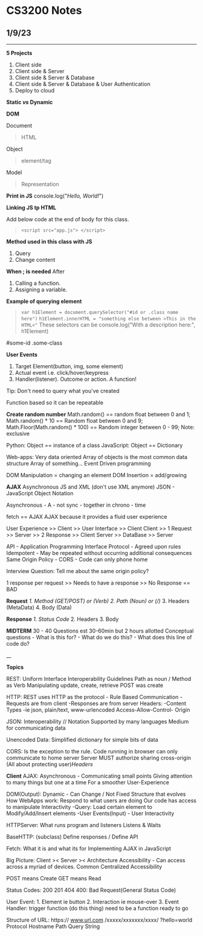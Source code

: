 # CS3200 Notes

## 1/9/23
---
**5 Projects**
1. Client side
2. Client side & Server
3. Client side & Server & Database
4. Client side & Server & Database & User Authentication
5. Deploy to cloud

**Static *vs* Dynamic** 


**DOM**

Document 
> HTML 

Object
> element/tag

Model
> Representation

**Print in JS**
console.log("*Hello, World!*")

**Linking JS tp HTML**

Add below code at the end of body for this class.
>`<script src="app.js"> </script>`

**Method used in this class with JS**
1. Query
2. Change content

**When ; is needed**
After
1. Calling a function.
2. Assigning a variable.

**Example of  querying element**
>`var h1Element = document.querySelector("#id or .class name here")`
>`h1Element.innerHTML = "something else between >This in the HTML<"`
These selectors can be console.log("With a description here:", h1Element)

#some-id
.some-class

**User Events**
1. Target Element(button, img, some element)
2. Actual event i.e. click/hover/keypress
3. Handler(listener). Outcome or action. A function!

Tip: Don't need to query what you've created

Function based so it can be repeatable

**Create random number**
Math.random() == random float between 0 and 1;
Math.random() * 10 == Random float between 0 and 9;
Math.Floor(Math.random() * 100) == Random integer between 0 - 99;
Note: exclusive

Python: Object == instance of a class
JavaScript: Object == Dictionary

Web-apps: Very data oriented
    Array of objects is the most common data structure
    Array of something...
    Event Driven programming

DOM Manipulation = changing an element
DOM Insertion = add/growing


**AJAX**
Asynchronous JS and XML (don't use XML anymore)
JSON - JavaScript Object Notation

Asynchronous - 
A - not
sync - together in
chrono - time

fetch == AJAX
AJAX because it provides a fluid user experience

User Experience >> Client >> User Interface >> Client
Client >> 1 Request >> Server >> 2 Response >> Client
Server >> DataBase >> Server

API - Application Programming Interface
Protocol - Agreed upon rules
Idempotent - May be repeated without occurring additional consequences
Same Origin Policy - CORS - Code can only phone home

Interview Question: Tell me about the same origin policy?

1 response per request >> Needs to have a response >> No Response == BAD

**Request**
*1. Method (GET/POST) or (Verb)*
*2. Path (Noun) or (/)*
3. Headers (MetaData)
4. Body (Data)

**Response**
*1. Status Code*
2. Headers
3. Body

**MIDTERM**
30 - 40 Questions
est 30-60min but 2 hours allotted
Conceptual questions
    - What is this for?
    - What do we do this?
    - What does this line of code do?

__

**Topics**

REST:
    Uniform Interface Interoperability
    Guidelines
    Path as noun / Method as Verb
    Manipulating
        update, create, retrieve
    POST was create

HTTP: REST uses HTTP as the protocol
    - Rule Based Communication
    -Requests are from client
    -Responses are from server
    Headers: 
        -Content Types
        -ie json, plain/text, www-urlencoded
    Access-Allow-Control- Origin

JSON:
    Interoperability // Notation
    Supported by many languages
    Medium for communicating data 

Unencoded Data:
    Simplified dictionary for simple bits of data

CORS:
    Is the exception to the rule.
    Code running in browser can only communicate to home server
    Server MUST authorize sharing cross-origin
    (All about protecting user)*Headers*

**Client**
AJAX: 
    Asynchronous - Communicating small points
        Giving attention to many things but one at a time
        For a smoother User-Experience

DOM(Output): 
    Dynamic - Can Change / Not Fixed
        Structure that evolves
    How WebApps work:
        Respond to what users are doing
        Our code has access to manipulate
        Interactivity
    -Query: Load certain element to Modify/Add/Insert elements
    -User Events(Input) - User Interactivity

HTTPServer:
    What runs program and listeners
        Listens & Waits

BaseHTTP: (subclass)
    Define responses / Define API

Fetch:
    What it is and what its for
    Implementing AJAX in JavaScript

Big Picture: 
    Client >< Server >< Architecture
    Accessibility - Can access across a myriad of devices.
    Common Centralized Accessibility

POST means Create
GET means Read

Status Codes:
    200
    201
    404
    400: Bad Request(General Status Code)

User Event:
    1. Element ie button
    2. Interaction ie mouse-over
    3. Event Handler: trigger function (do this thing)
        need to be a function ready to go

Structure of URL:
    https://    www.url.com     /xxxxx/xxxxxxx/xxxx/        ?hello=world
    Protocol    Hostname        Path                        Query String

